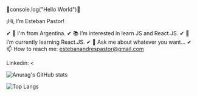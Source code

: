 🎇console.log("Hello World")🎇

¡Hi, I’m Esteban Pastor!

<a href="https://www.linkedin.com/in/estebanandrespastor/"></a>
 
✔ 📍 I'm from Argentina. 
✔ 📚 I’m interested in learn JS and React.JS.
✔ 🌱 I’m currently learning React.JS.
✔ 💬 Ask me about whatever you want...
✔ 📫 How to reach me: estebanandrespastor@gmail.com


Linkedin:
<

![Anurag's GitHub stats](https://github-readme-stats.vercel.app/api?username=estebanpastor&show_icons=true&theme=dracula)

![Top Langs](https://github-readme-stats.vercel.app/api/top-langs/?username=estebanpastor&theme=dracula)



